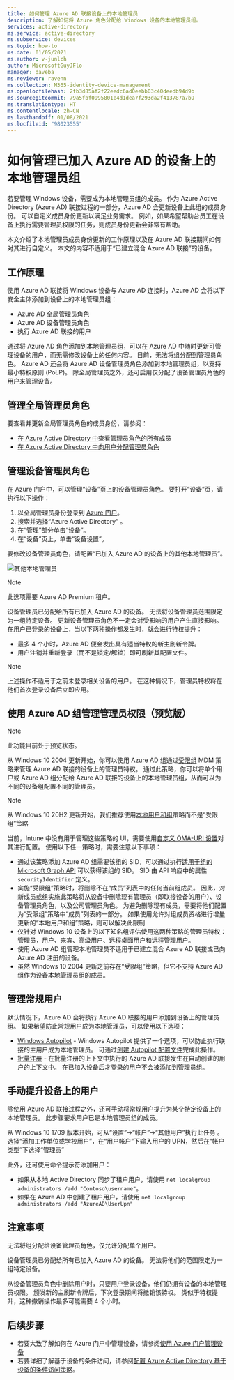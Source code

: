 ```yaml
---
title: 如何管理 Azure AD 联接设备上的本地管理员
description: 了解如何将 Azure 角色分配给 Windows 设备的本地管理员组。
services: active-directory
ms.service: active-directory
ms.subservice: devices
ms.topic: how-to
ms.date: 01/05/2021
ms.author: v-junlch
author: MicrosoftGuyJFlo
manager: daveba
ms.reviewer: ravenn
ms.collection: M365-identity-device-management
ms.openlocfilehash: 2fb3d85af2f22eedc6ad0eebb03c40deedb94d9b
ms.sourcegitcommit: 79a5fbf0995801e4d1dea7f293da2f413787a7b9
ms.translationtype: HT
ms.contentlocale: zh-CN
ms.lasthandoff: 01/08/2021
ms.locfileid: "98023555"
---
```

# <a name="how-to-manage-the-local-administrators-group-on-azure-ad-joined-devices"></a>如何管理已加入 Azure AD 的设备上的本地管理员组

若要管理 Windows 设备，需要成为本地管理员组的成员。 作为 Azure Active Directory (Azure AD) 联接过程的一部分，Azure AD 会更新设备上此组的成员身份。 可以自定义成员身份更新以满足业务需求。 例如，如果希望帮助台员工在设备上执行需要管理员权限的任务，则成员身份更新会非常有帮助。

本文介绍了本地管理员成员身份更新的工作原理以及在 Azure AD 联接期间如何对其进行自定义。 本文的内容不适用于“已建立混合 Azure AD 联接”的设备。

## <a name="how-it-works"></a>工作原理

使用 Azure AD 联接将 Windows 设备与 Azure AD 连接时，Azure AD 会将以下安全主体添加到设备上的本地管理员组：

- Azure AD 全局管理员角色
- Azure AD 设备管理员角色 
- 执行 Azure AD 联接的用户   

通过将 Azure AD 角色添加到本地管理员组，可以在 Azure AD 中随时更新可管理设备的用户，而无需修改设备上的任何内容。 目前，无法将组分配到管理员角色。
Azure AD 还会将 Azure AD 设备管理员角色添加到本地管理员组，以支持最小特权原则 (PoLP)。 除全局管理员之外，还可启用仅分配了设备管理员角色的用户来管理设备。 

## <a name="manage-the-global-administrators-role"></a>管理全局管理员角色

要查看并更新全局管理员角色的成员身份，请参阅：

- [在 Azure Active Directory 中查看管理员角色的所有成员](../roles/manage-roles-portal.md)
- [在 Azure Active Directory 中向用户分配管理员角色](../fundamentals/active-directory-users-assign-role-azure-portal.md)


## <a name="manage-the-device-administrator-role"></a>管理设备管理员角色 

在 Azure 门户中，可以管理“设备”页上的设备管理员角色。 要打开“设备”页，请执行以下操作：

1. 以全局管理员身份登录到 [Azure 门户](https://portal.azure.cn)。
1. 搜索并选择“Azure Active Directory”  。
1. 在“管理”部分单击“设备”。
1. 在“设备”页上，单击“设备设置”。

要修改设备管理员角色，请配置“已加入 Azure AD 的设备上的其他本地管理员”。  

![其他本地管理员](./media/assign-local-admin/10.png)

>[!NOTE]
> 此选项需要 Azure AD Premium 租户。 

设备管理员已分配给所有已加入 Azure AD 的设备。 无法将设备管理员范围限定为一组特定设备。 更新设备管理员角色不一定会对受影响的用户产生直接影响。 在用户已登录的设备上，当以下两种操作都发生时，就会进行特权提升：

- 最多 4 个小时，Azure AD 便会发出具有适当特权的新主刷新令牌。 
- 用户注销并重新登录（而不是锁定/解锁）即可刷新其配置文件。

>[!NOTE]
> 上述操作不适用于之前未登录相关设备的用户。 在这种情况下，管理员特权将在他们首次登录设备后立即应用。 

## <a name="manage-administrator-privileges-using-azure-ad-groups-preview"></a>使用 Azure AD 组管理管理员权限（预览版）

>[!NOTE]
> 此功能目前处于预览状态。


从 Windows 10 2004 更新开始，你可以使用 Azure AD 组通过[受限组](https://docs.microsoft.com/windows/client-management/mdm/policy-csp-restrictedgroups) MDM 策略来管理 Azure AD 联接的设备上的管理员特权。 通过此策略，你可以将单个用户或 Azure AD 组分配给 Azure AD 联接的设备上的本地管理员组，从而可以为不同的设备组配置不同的管理员。 

>[!NOTE]
> 从 Windows 10 20H2 更新开始，我们推荐使用[本地用户和组](https://docs.microsoft.com/windows/client-management/mdm/policy-csp-localusersandgroups)策略而不是“受限组”策略


当前，Intune 中没有用于管理这些策略的 UI，需要使用[自定义 OMA-URI 设置](https://docs.microsoft.com/mem/intune/configuration/custom-settings-windows-10)对其进行配置。 使用以下任一策略时，需要注意以下事项： 

- 通过该策略添加 Azure AD 组需要该组的 SID，可以通过执行[适用于组的 Microsoft Graph API](https://docs.microsoft.com/graph/api/resources/group?view=graph-rest-beta) 可以获得该组的 SID。 SID 由 API 响应中的属性 `securityIdentifier` 定义。
- 实施“受限组”策略时，将删除不在“成员”列表中的任何当前组成员。 因此，对新成员或组实施此策略将从设备中删除现有管理员（即联接设备的用户）、设备管理员角色，以及公司管理员角色。 为避免删除现有成员，需要将他们配置为“受限组”策略中“成员”列表的一部分。 如果使用允许对组成员资格进行增量更新的“本地用户和组”策略，则可以解决此限制
- 仅针对 Windows 10 设备上的以下知名组评估使用这两种策略的管理员特权：管理员，用户、来宾、高级用户、远程桌面用户和远程管理用户。 
- 使用 Azure AD 组管理本地管理员不适用于已建立混合 Azure AD 联接或已向 Azure AD 注册的设备。
- 虽然 Windows 10 2004 更新之前存在“受限组”策略，但它不支持 Azure AD 组作为设备本地管理员组的成员。 

## <a name="manage-regular-users"></a>管理常规用户

默认情况下，Azure AD 会将执行 Azure AD 联接的用户添加到设备上的管理员组。 如果希望防止常规用户成为本地管理员，可以使用以下选项：

- [Windows Autopilot](https://docs.microsoft.com/windows/deployment/windows-autopilot/windows-10-autopilot) - Windows Autopilot 提供了一个选项，可以防止执行联接的主用户成为本地管理员。 可通过[创建 Autopilot 配置文件](https://docs.microsoft.com/intune/enrollment-autopilot#create-an-autopilot-deployment-profile)完成此操作。
- [批量注册](https://docs.microsoft.com/intune/windows-bulk-enroll) - 在批量注册的上下文中执行的 Azure AD 联接发生在自动创建的用户的上下文中。 在已加入设备后才登录的用户不会被添加到管理员组。   

## <a name="manually-elevate-a-user-on-a-device"></a>手动提升设备上的用户 

除使用 Azure AD 联接过程之外，还可手动将常规用户提升为某个特定设备上的本地管理员。 此步骤要求用户已是本地管理员组的成员。 

从 Windows 10 1709 版本开始，可从“设置”->“帐户”->“其他用户”执行此任务 。 选择“添加工作单位或学校用户”，在“用户帐户”下输入用户的 UPN，然后在“帐户类型”下选择“管理员”  
 
此外，还可使用命令提示符添加用户：

- 如果从本地 Active Directory 同步了租户用户，请使用 `net localgroup administrators /add "Contoso\username"`。
- 如果在 Azure AD 中创建了租户用户，请使用 `net localgroup administrators /add "AzureAD\UserUpn"`

## <a name="considerations"></a>注意事项 

无法将组分配给设备管理员角色，仅允许分配单个用户。

设备管理员已分配给所有已加入 Azure AD 的设备。 无法将他们的范围限定为一组特定设备。

从设备管理员角色中删除用户时，只要用户登录设备，他们仍拥有设备的本地管理员权限。 颁发新的主刷新令牌后，下次登录期间将撤销该特权。 类似于特权提升，这种撤销操作最多可能需要 4 个小时。

## <a name="next-steps"></a>后续步骤

- 若要大致了解如何在 Azure 门户中管理设备，请参阅[使用 Azure 门户管理设备](device-management-azure-portal.md)
- 若要详细了解基于设备的条件访问，请参阅[配置 Azure Active Directory 基于设备的条件访问策略](../conditional-access/require-managed-devices.md)。

